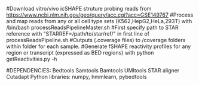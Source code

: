 #Download vitro/vivo icSHAPE struture probing reads from https://www.ncbi.nlm.nih.gov/geo/query/acc.cgi?acc=GSE149767
#Process and map reads from any or all cell type sets (K562,HepG2,HeLa,293T) with /bin/bash processReadsPipelineMaster.sh
#First specify path to STAR reference with "STARREF=/path/to/star/ref/" in first line of processReadsPipeline.sh
#Outputs (.coverage files) to /coverage folders within folder for each sample.
#Generate fSHAPE reactivity profiles for any region or transcript (expressed as BED regions) with python getReactivities.py -h

#DEPENDENCIES:
Bedtools
Samtools
Bamtools
UMItools
STAR aligner
Cutadapt
Python libraries: numpy, hmmlearn, pybedtools
